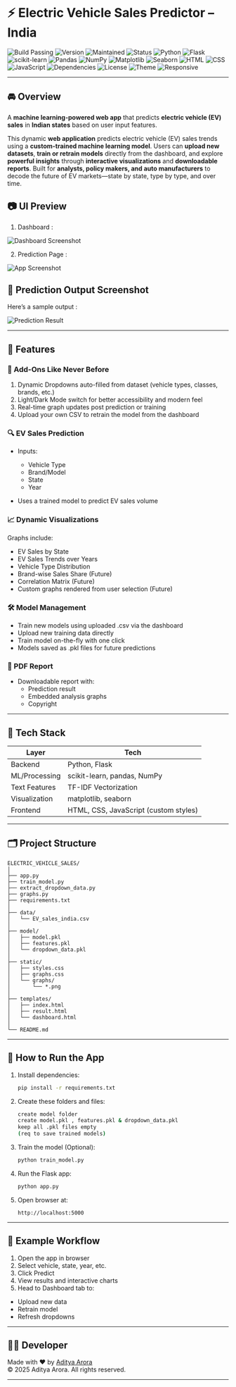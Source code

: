 # ⚡ Electric Vehicle Sales Predictor – India

![Build Passing](https://img.shields.io/badge/build-passing-brightgreen)
![Version](https://img.shields.io/badge/version-1.0.0-blue)
![Maintained](https://img.shields.io/badge/maintained-yes-brightgreen)
![Status](https://img.shields.io/badge/status-active-brightgreen)
![Python](https://img.shields.io/badge/Python-3.12-blue?logo=python&logoColor=white)
![Flask](https://img.shields.io/badge/Flask-2.x-black?logo=flask)
![scikit-learn](https://img.shields.io/badge/scikit--learn-1.x-F7931E?logo=scikit-learn&logoColor=white)
![Pandas](https://img.shields.io/badge/Pandas-2.x-black?logo=pandas)
![NumPy](https://img.shields.io/badge/NumPy-1.x-blue?logo=numpy)
![Matplotlib](https://img.shields.io/badge/Matplotlib-3.x-orange?logo=matplotlib)
![Seaborn](https://img.shields.io/badge/Seaborn-0.11.x-lightblue)
![HTML](https://img.shields.io/badge/HTML-5-orange?logo=html5)
![CSS](https://img.shields.io/badge/CSS-3-blue?logo=css3)
![JavaScript](https://img.shields.io/badge/JavaScript-ES6-yellow?logo=javascript&logoColor=black)
![Dependencies](https://img.shields.io/badge/dependencies-up%20to%20date-brightgreen)
![License](https://img.shields.io/badge/license-MIT-blue)
![Theme](https://img.shields.io/badge/theme-light%20%2F%20dark-blueviolet)
![Responsive](https://img.shields.io/badge/responsive-yes-success)

---

## 🚘 Overview

A **machine learning-powered web app** that predicts **electric vehicle (EV) sales** in **Indian states** based on user input features.

This dynamic **web application** predicts electric vehicle (EV) sales trends using a **custom-trained machine learning model**. Users can **upload new datasets**, **train or retrain models** directly from the dashboard, and explore **powerful insights** through **interactive visualizations** and **downloadable reports**. Built for **analysts, policy makers, and auto manufacturers** to decode the future of EV markets—state by state, type by type, and over time.

## 📷 UI Preview

1. Dashboard :

![Dashboard Screenshot](static/dashboard_screenshot.png)

2. Prediction Page :

![App Screenshot](static/ui_screenshot.png)

## 🎯 Prediction Output Screenshot

Here’s a sample output :

![Prediction Result](static/prediction_screenshot.png)

---

## 🔑 Features

### 🎯 Add-Ons Like Never Before

1. Dynamic Dropdowns auto-filled from dataset (vehicle types, classes, brands, etc.)
2. Light/Dark Mode switch for better accessibility and modern feel
3. Real-time graph updates post prediction or training
4. Upload your own CSV to retrain the model from the dashboard

### 🔍 EV Sales Prediction

- Inputs:
   - Vehicle Type
   - Brand/Model
   - State
   - Year

- Uses a trained model to predict EV sales volume

### 📈 Dynamic Visualizations

Graphs include:
- EV Sales by State
- EV Sales Trends over Years
- Vehicle Type Distribution
- Brand-wise Sales Share (Future)
- Correlation Matrix (Future)
- Custom graphs rendered from user selection (Future)

### 🛠️ Model Management

- Train new models using uploaded .csv via the dashboard
- Upload new training data directly
- Train model on-the-fly with one click
- Models saved as .pkl files for future predictions

### 📄 PDF Report

- Downloadable report with:
  - Prediction result
  - Embedded analysis graphs
  - Copyright

---

## 🧠 Tech Stack

| Layer        | Tech                                      |
|--------------|-------------------------------------------|
| Backend      | Python, Flask                             |
| ML/Processing| scikit-learn, pandas, NumPy               |
| Text Features| TF-IDF Vectorization                      |
| Visualization| matplotlib, seaborn                       |                     
| Frontend     | HTML, CSS, JavaScript (custom styles)     |

---

## 🗂️ Project Structure

```
ELECTRIC_VEHICLE_SALES/
│
├── app.py
├── train_model.py
├── extract_dropdown_data.py
├── graphs.py
├── requirements.txt
│
├── data/
│   └── EV_sales_india.csv
│
├── model/
│   ├── model.pkl
│   ├── features.pkl
│   └── dropdown_data.pkl
│
├── static/
│   ├── styles.css
│   ├── graphs.css
│   └── graphs/
│       └── *.png
│
├── templates/
│   ├── index.html
│   ├── result.html
│   └── dashboard.html
│
└── README.md
```

---

## 🚀 How to Run the App

1. Install dependencies:
   ```bash
   pip install -r requirements.txt
   ```

2. Create these folders and files:
   ```bash
   create model folder
   create model.pkl , features.pkl & dropdown_data.pkl
   keep all .pkl files empty
   (req to save trained models)
   ```

3. Train the model (Optional):
   ```bash
   python train_model.py
   ```

4. Run the Flask app:
   ```bash
   python app.py
   ```

5. Open browser at:
   ```
   http://localhost:5000
   ```
---

## 🔄 Example Workflow

1. Open the app in browser
2. Select vehicle, state, year, etc.
3. Click Predict
4. View results and interactive charts
5. Head to Dashboard tab to:
- Upload new data
- Retrain model
- Refresh dropdowns

---

## 👨‍💻 Developer

Made with ❤️ by [Aditya Arora](https://www.linkedin.com/in/NeuralAditya)  
&copy; 2025 Aditya Arora. All rights reserved.

---